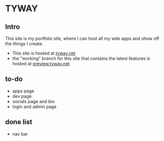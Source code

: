 # TYWAY

## Intro
This site is my portfolio site, where I can host all my web apps and show off the things I create.
* This site is hosted at [tyway.net](http://tyway.net)
* the "working" branch for this site that contains the latest features is hosted at [preview.tyway.net](http://preview.tyway.net)

## to-do
* apps page
* dev page
* socials page and bio
* login and admin page
## done list
* nav bar